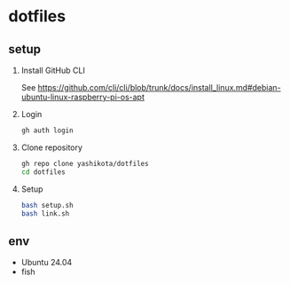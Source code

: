 # dotfiles

## setup

1. Install GitHub CLI

    See <https://github.com/cli/cli/blob/trunk/docs/install_linux.md#debian-ubuntu-linux-raspberry-pi-os-apt>  

2. Login

    ```sh
    gh auth login
    ```

3. Clone repository

    ```sh
    gh repo clone yashikota/dotfiles
    cd dotfiles
    ```

4. Setup

   ```sh
   bash setup.sh
   bash link.sh
   ```

## env

- Ubuntu 24.04
- fish
